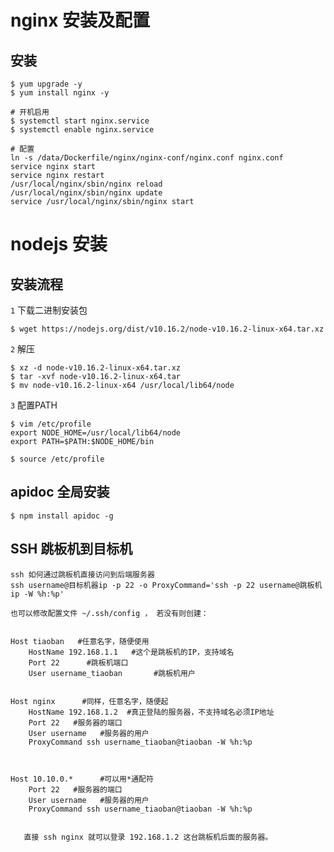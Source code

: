 # nginx 安装及配置

## 安装

    $ yum upgrade -y
    $ yum install nginx -y

    # 开机启用
    $ systemctl start nginx.service
    $ systemctl enable nginx.service
    
    # 配置
    ln -s /data/Dockerfile/nginx/nginx-conf/nginx.conf nginx.conf
    service nginx start
    service nginx restart
    /usr/local/nginx/sbin/nginx reload
    /usr/local/nginx/sbin/nginx update
    service /usr/local/nginx/sbin/nginx start
    

# nodejs 安装

## 安装流程

  `1` 下载二进制安装包

    $ wget https://nodejs.org/dist/v10.16.2/node-v10.16.2-linux-x64.tar.xz

  `2` 解压

    $ xz -d node-v10.16.2-linux-x64.tar.xz
    $ tar -xvf node-v10.16.2-linux-x64.tar
    $ mv node-v10.16.2-linux-x64 /usr/local/lib64/node

  `3` 配置PATH

    $ vim /etc/profile
    export NODE_HOME=/usr/local/lib64/node
    export PATH=$PATH:$NODE_HOME/bin
    
    $ source /etc/profile

## apidoc 全局安装

    $ npm install apidoc -g
    
    
## SSH 跳板机到目标机
    
    ssh 如何通过跳板机直接访问到后端服务器
    ssh username@目标机器ip -p 22 -o ProxyCommand='ssh -p 22 username@跳板机ip -W %h:%p'
    
    也可以修改配置文件 ~/.ssh/config ， 若没有则创建：
    
    
    Host tiaoban   #任意名字，随便使用
        HostName 192.168.1.1   #这个是跳板机的IP，支持域名
        Port 22      #跳板机端口
        User username_tiaoban       #跳板机用户
    
    
    Host nginx      #同样，任意名字，随便起
        HostName 192.168.1.2  #真正登陆的服务器，不支持域名必须IP地址
        Port 22   #服务器的端口
        User username   #服务器的用户
        ProxyCommand ssh username_tiaoban@tiaoban -W %h:%p
    
    
    
    Host 10.10.0.*      #可以用*通配符
        Port 22   #服务器的端口
        User username   #服务器的用户
        ProxyCommand ssh username_tiaoban@tiaoban -W %h:%p
    

       直接 ssh nginx 就可以登录 192.168.1.2 这台跳板机后面的服务器。
    

